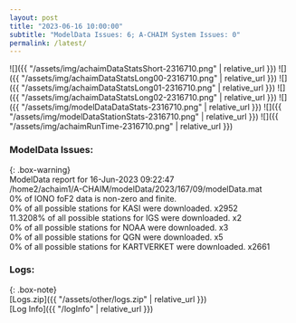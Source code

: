 ```yaml
---
layout: post
title: "2023-06-16 10:00:00"
subtitle: "ModelData Issues: 6; A-CHAIM System Issues: 0"
permalink: /latest/
---
```


![]({{ "/assets/img/achaimDataStatsShort-2316710.png" | relative_url }})
![]({{ "/assets/img/achaimDataStatsLong00-2316710.png" | relative_url }})
![]({{ "/assets/img/achaimDataStatsLong01-2316710.png" | relative_url }})
![]({{ "/assets/img/achaimDataStatsLong02-2316710.png" | relative_url }})
![]({{ "/assets/img/modelDataDataStats-2316710.png" | relative_url }})
![]({{ "/assets/img/modelDataStationStats-2316710.png" | relative_url }})
![]({{ "/assets/img/achaimRunTime-2316710.png" | relative_url }})


### ModelData Issues:  
  
{: .box-warning}  
 ModelData report for 16-Jun-2023 09:22:47   
 /home2/achaim1/A-CHAIM/modelData/2023/167/09/modelData.mat   
 0% of IONO foF2 data is non-zero and finite.   
 0% of all possible stations for KASI were downloaded. x2952   
 11.3208% of all possible stations for IGS were downloaded. x2   
 0% of all possible stations for NOAA were downloaded. x3   
 0% of all possible stations for QGN were downloaded. x5   
 0% of all possible stations for KARTVERKET were downloaded. x2661   
  


### Logs:  
  
{: .box-note}  
[Logs.zip]({{ "/assets/other/logs.zip" | relative_url }})  
[Log Info]({{ "/logInfo" | relative_url }})  
